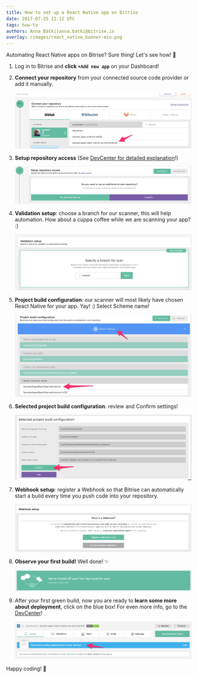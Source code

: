 ```yaml
---
title: How to set up a React Native app on Bitrise
date: 2017-07-25 12:12 UTC
tags: how-to
authors: Anna Bátki|anna.batki@bitrise.io
overlay: /images/react_native_banner-min.png
---
```


Automating React Native apps on Bitrise? Sure thing! Let's see how! 🤖

1. Log in to Bitrise and __click `+Add new app`__ on your Dashboard!

2. __Connect your repository__ from your connected source code provider or add it manually.

    ![Connect your repository](images/react-native-1.png)

3. __Setup repository access__ (See [DevCenter for detailed explanation](http://devcenter.bitrise.io/getting-started/create-your-first-app-on-bitrise/#2-setup-repository-access?utm_source=bitriseblog&utm_medium=web&utm_campaign=17w30reactnative)!)

    ![Setup repository access](images/react-native-2.png)

4. __Validation setup__: choose a branch for our scanner, this will help automation. How about a cuppa coffee while we are scanning your app? :)

    ![Validation setup](images/react-native-3.png)

5. __Project build configuration__: our scanner will most likely have chosen React Native for your app. Yay! :) Select Scheme name!

    ![Project build configuration](images/react-native-4.png)

6. __Selected project build configuration__: review and Confirm settings!

    ![CSelected project build configuration](images/react-native-5.png)

7. __Webhook setup__: register a Webhook so that Bitrise can automatically start a build every time you push code into your repository.

    ![Webhook setup](images/react-native-6.png)

8. __Observe your first build!__ Well done! ✨

    ![Observe your first build!](images/react-native-7.png)

9. After your first green build, now you are ready to __learn some more about deployment__, click on the blue box! For even more info, go to the [DevCenter](http://devcenter.bitrise.io/?utm_source=bitriseblog&utm_medium=web&utm_campaign=17w30reactnative)!

    ![Set up deployment to your devices!](images/react-native-8.png)

Happy coding! 🚀
